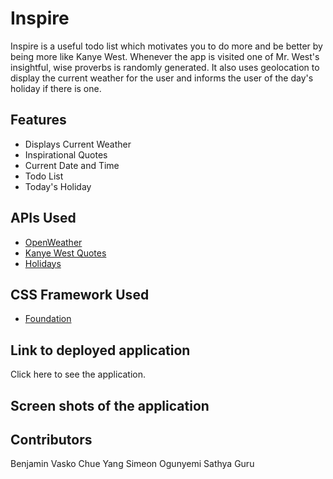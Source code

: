# Inspire
Inspire is a useful todo list which motivates you to do more and be better by being more like Kanye West. Whenever the app is visited one of Mr. West's insightful, wise proverbs is randomly generated. It also uses geolocation to display the current weather for the user and informs the user of the day's holiday if there is one.

## Features
* Displays Current Weather
* Inspirational Quotes
* Current Date and Time
* Todo List
* Today's Holiday 

## APIs Used
* [OpenWeather](https://openweathermap.org/api)
* [Kanye West Quotes](https://kanye.rest/)
* [Holidays](https://holidayapi.com/)

## CSS Framework Used
* [Foundation](https://get.foundation/)

## Link to deployed application
Click here to see the application.


## Screen shots of the application 



## Contributors
Benjamin Vasko
Chue Yang 
Simeon Ogunyemi
Sathya Guru
